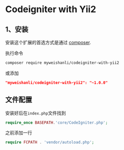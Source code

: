 # Codeigniter with Yii2

1、安装
------------

安装这个扩展的首选方式是通过 [composer](http://getcomposer.org/download/).

执行命令

```bash
composer require myweishanli/codeigniter-with-yii2
```
或添加

```json
"myweishanli/codeigniter-with-yii2": "~1.0.0"
```

## 文件配置

安装好后在`index.php`文件找到

```php
require_once BASEPATH.'core/CodeIgniter.php';
```

之前添加一行

```php
require FCPATH . 'vendor/autoload.php';
```